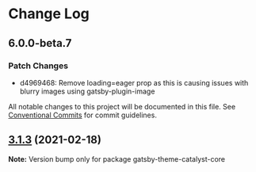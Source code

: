 # Change Log

## 6.0.0-beta.7

### Patch Changes

- d4969468: Remove loading=eager prop as this is causing issues with blurry images using gatsby-plugin-image

All notable changes to this project will be documented in this file.
See [Conventional Commits](https://conventionalcommits.org) for commit guidelines.

## [3.1.3](https://github.com/ehowey/gatsby-theme-catalyst/compare/gatsby-theme-catalyst-core@3.1.2...gatsby-theme-catalyst-core@3.1.3) (2021-02-18)

**Note:** Version bump only for package gatsby-theme-catalyst-core

